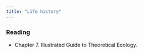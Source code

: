 ```yaml
---
title: "Life history"
---
```




### Reading

- Chapter 7. Illustrated Guide to Theoretical Ecology. 







